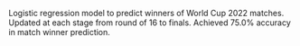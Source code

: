 Logistic regression model to predict winners of World Cup 2022 matches. 
Updated at each stage from round of 16 to finals.
Achieved 75.0% accuracy in match winner prediction.
